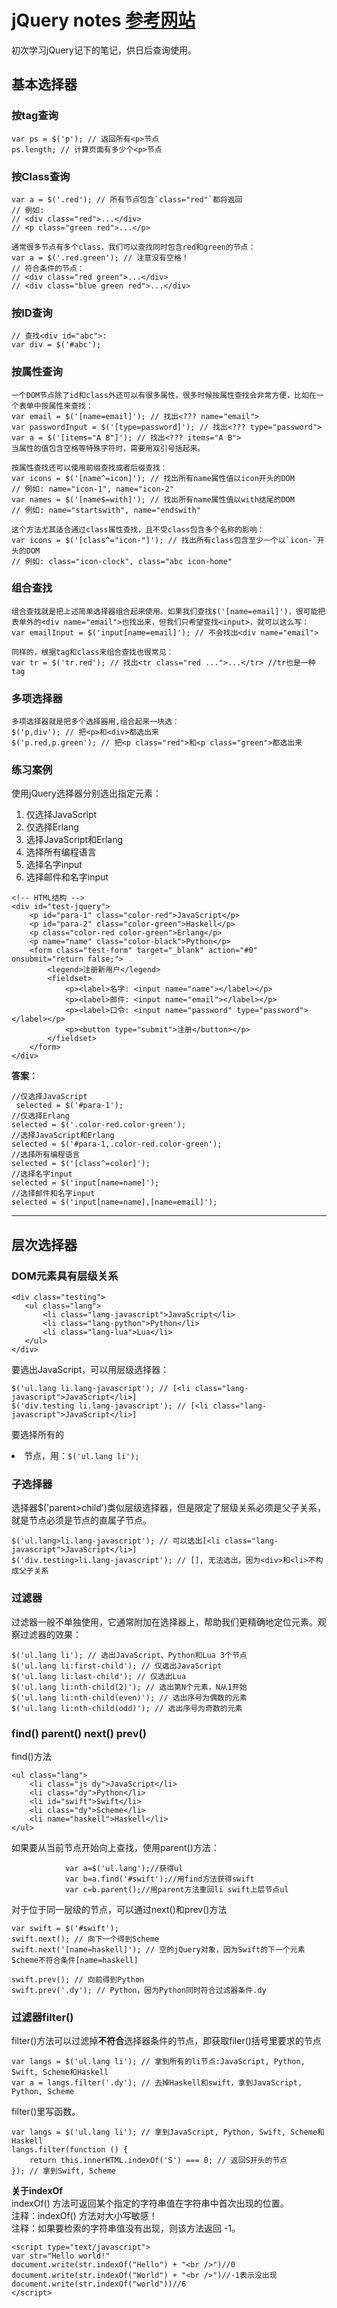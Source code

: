 # jQuery notes [参考网站](https://www.liaoxuefeng.com/wiki/1022910821149312/1023022609723552)
初次学习jQuery记下的笔记，供日后查询使用。

## 基本选择器
### 按tag查询
```
var ps = $('p'); // 返回所有<p>节点
ps.length; // 计算页面有多少个<p>节点
```
### 按Class查询
```
var a = $('.red'); // 所有节点包含`class="red"`都将返回
// 例如:
// <div class="red">...</div>
// <p class="green red">...</p>

通常很多节点有多个class，我们可以查找同时包含red和green的节点：
var a = $('.red.green'); // 注意没有空格！
// 符合条件的节点：
// <div class="red green">...</div>
// <div class="blue green red">...</div>
```
### 按ID查询
```
// 查找<div id="abc">:
var div = $('#abc');
```
### 按属性查询
```
一个DOM节点除了id和class外还可以有很多属性，很多时候按属性查找会非常方便，比如在一个表单中按属性来查找：
var email = $('[name=email]'); // 找出<??? name="email">
var passwordInput = $('[type=password]'); // 找出<??? type="password">
var a = $('[items="A B"]'); // 找出<??? items="A B">
当属性的值包含空格等特殊字符时，需要用双引号括起来。

按属性查找还可以使用前缀查找或者后缀查找：
var icons = $('[name^=icon]'); // 找出所有name属性值以icon开头的DOM
// 例如: name="icon-1", name="icon-2"
var names = $('[name$=with]'); // 找出所有name属性值以with结尾的DOM
// 例如: name="startswith", name="endswith"

这个方法尤其适合通过class属性查找，且不受class包含多个名称的影响：
var icons = $('[class^="icon-"]'); // 找出所有class包含至少一个以`icon-`开头的DOM
// 例如: class="icon-clock", class="abc icon-home"
```
### 组合查找
```
组合查找就是把上述简单选择器组合起来使用。如果我们查找$('[name=email]')，很可能把表单外的<div name="email">也找出来，但我们只希望查找<input>，就可以这么写：
var emailInput = $('input[name=email]'); // 不会找出<div name="email">

同样的，根据tag和class来组合查找也很常见：
var tr = $('tr.red'); // 找出<tr class="red ...">...</tr> //tr也是一种tag
```
### 多项选择器
```
多项选择器就是把多个选择器用,组合起来一块选：
$('p,div'); // 把<p>和<div>都选出来
$('p.red,p.green'); // 把<p class="red">和<p class="green">都选出来
```
### 练习案例
使用jQuery选择器分别选出指定元素：
1. 仅选择JavaScript
2. 仅选择Erlang
3. 选择JavaScript和Erlang
4. 选择所有编程语言
5. 选择名字input
6. 选择邮件和名字input
```
<!-- HTML结构 -->
<div id="test-jquery">
    <p id="para-1" class="color-red">JavaScript</p>
    <p id="para-2" class="color-green">Haskell</p>
    <p class="color-red color-green">Erlang</p>
    <p name="name" class="color-black">Python</p>
    <form class="test-form" target="_blank" action="#0" onsubmit="return false;">
        <legend>注册新用户</legend>
        <fieldset>
            <p><label>名字: <input name="name"></label></p>
            <p><label>邮件: <input name="email"></label></p>
            <p><label>口令: <input name="password" type="password"></label></p>
            <p><button type="submit">注册</button></p>
        </fieldset>
    </form>
</div>
```
**答案：**
```
//仅选择JavaScript
 selected = $('#para-1');
//仅选择Erlang
selected = $('.color-red.color-green');
//选择JavaScript和Erlang
selected = $('#para-1,.color-red.color-green');
//选择所有编程语言
selected = $('[class^=color]');
//选择名字input
selected = $('input[name=name]');
//选择邮件和名字input
selected = $('input[name=name],[name=email]');
```
--------------------------------------------------
 ## 层次选择器
 ### DOM元素具有层级关系
 ```
 <div class="testing">
    <ul class="lang">
        <li class="lang-javascript">JavaScript</li>
        <li class="lang-python">Python</li>
        <li class="lang-lua">Lua</li>
    </ul>
</div>
```
要选出JavaScript，可以用层级选择器：
```
$('ul.lang li.lang-javascript'); // [<li class="lang-javascript">JavaScript</li>]
$('div.testing li.lang-javascript'); // [<li class="lang-javascript">JavaScript</li>]
```
要选择所有的<li>节点，用：```$('ul.lang li');```
### 子选择器
选择器$('parent>child')类似层级选择器，但是限定了层级关系必须是父子关系，就是<child>节点必须是<parent>节点的直属子节点。
```
$('ul.lang>li.lang-javascript'); // 可以选出[<li class="lang-javascript">JavaScript</li>]
$('div.testing>li.lang-javascript'); // [], 无法选出，因为<div>和<li>不构成父子关系
```
### 过滤器
过滤器一般不单独使用，它通常附加在选择器上，帮助我们更精确地定位元素。观察过滤器的效果：
```
$('ul.lang li'); // 选出JavaScript、Python和Lua 3个节点
$('ul.lang li:first-child'); // 仅选出JavaScript
$('ul.lang li:last-child'); // 仅选出Lua
$('ul.lang li:nth-child(2)'); // 选出第N个元素，N从1开始
$('ul.lang li:nth-child(even)'); // 选出序号为偶数的元素
$('ul.lang li:nth-child(odd)'); // 选出序号为奇数的元素
```
### find() parent() next() prev()
find()方法
```
<ul class="lang">
    <li class="js dy">JavaScript</li>
    <li class="dy">Python</li>
    <li id="swift">Swift</li>
    <li class="dy">Scheme</li>
    <li name="haskell">Haskell</li>
</ul>
```
如果要从当前节点开始向上查找，使用parent()方法：
```
			var a=$('ul.lang');//获得ul
			var b=a.find('#swift');//用find方法获得swift
			var c=b.parent();//用parent方法重回li swift上层节点ul
```
对于位于同一层级的节点，可以通过next()和prev()方法
```
var swift = $('#swift');
swift.next(); // 向下一个得到Scheme
swift.next('[name=haskell]'); // 空的jQuery对象，因为Swift的下一个元素Scheme不符合条件[name=haskell]

swift.prev(); // 向前得到Python
swift.prev('.dy'); // Python，因为Python同时符合过滤器条件.dy
```
### 过滤器filter()
filter()方法可以过滤掉**不符合**选择器条件的节点，即获取filer()括号里要求的节点
```
var langs = $('ul.lang li'); // 拿到所有的li节点:JavaScript, Python, Swift, Scheme和Haskell
var a = langs.filter('.dy'); // 去掉Haskell和swift，拿到JavaScript, Python, Scheme
```
filter()里写函数。
```
var langs = $('ul.lang li'); // 拿到JavaScript, Python, Swift, Scheme和Haskell
langs.filter(function () {
    return this.innerHTML.indexOf('S') === 0; // 返回S开头的节点
}); // 拿到Swift, Scheme
```
**关于indexOf**  
indexOf() 方法可返回某个指定的字符串值在字符串中首次出现的位置。  
注释：indexOf() 方法对大小写敏感！  
注释：如果要检索的字符串值没有出现，则该方法返回 -1。
```
<script type="text/javascript">
var str="Hello world!"
document.write(str.indexOf("Hello") + "<br />")//0
document.write(str.indexOf("World") + "<br />")//-1表示没出现
document.write(str.indexOf("world"))//6
</script>
```